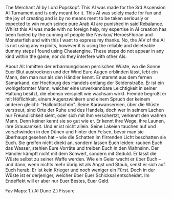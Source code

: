 The Merchant AI by Lord Pupskopf. 
This AI was made for the 3rd Ascension AI Turnament and is only meant for it. 
This AI was solely made for fun and the joy of creating and is by no means ment to be taken seriously or expected to win much scince pure Arab AI are punished in said Rebalance. 
Whilst this AI was made with no foreign help, my expertise in AI creation has been fueled by the cunning of people like Nevikov/ HeroesFlorian and Monsterfish and with this I want to express my thanks. 
No, the AIV of the AI is not using any exploits, however it is using the reliable and deleteable dummy steps I found using Cheatengine. These steps do not appear in any kind within the game, nor do they interfere with other AIs.

About AI:
Inmitten der erbarmungslosen persischen Wüste, wo die Sonne Euer Blut austrocknen und der Wind Eure Augen erblinden lässt, lebt ein Mann, den man nur als den Händler kennt.
Er stammt aus dem fernen Samarkand, der Hochburg des Handels entlang der Seidenstraße. Er ist ein wohlgeformter Mann, welcher eine unverkennbare Leichtigkeit in seiner Haltung besitzt, die ebenso verspielt wie wachsam wirkt. Fremde begrüßt er mit Höflichkeit, einem Augenzwinkern und einem Spruch der keinem anderen gleicht: "Hallobittschön". 
Seine Karawansereien, über die Wüste verstreut, sind Orte der Ruhe und des Handels, doch wer in seinem Lachen nur Freundlichkeit sieht, oder sich mit ihm verschertzt, verkennt den wahren Mann. Denn keiner kennt sie so gut wie er. Er kennt ihre Wege, ihre Launen, ihre Grausamkeit.
Und er ist nicht allein. Seine Lakeien tauchen auf und verschwinden in den Dünen und hinter den Felsen, bevor man sie überhaupt gesehen hat – wie die Schatten im flirrenden Licht beschatten sie Euch. Sie greifen nicht direkt an, sondern lassen Euch leiden: rauben Euch das Wasser, stehlen Eure Vorräte und treiben Euch in den Wahnsinn.
Der Händler kämpft nicht mit dem Schwert, sondern mit Geduld. Er lässt die Wüste selbst zu seiner Waffe werden. Wie ein Geier wacht er über Euch – und dann, wenn nichts mehr übrig ist als Angst und Staub, senkt er sich auf Euch herab.
Er ist kein Krieger und noch weniger ein Fürst. Doch in der Wüste ist er derjeniger, welcher über Euer Schicksal entscheidet.
Im Endeffekt will er aber nur Euer Bestes, Euer Geld.

Fav Maps:
1.) AI Dune 
2.) Fissure

